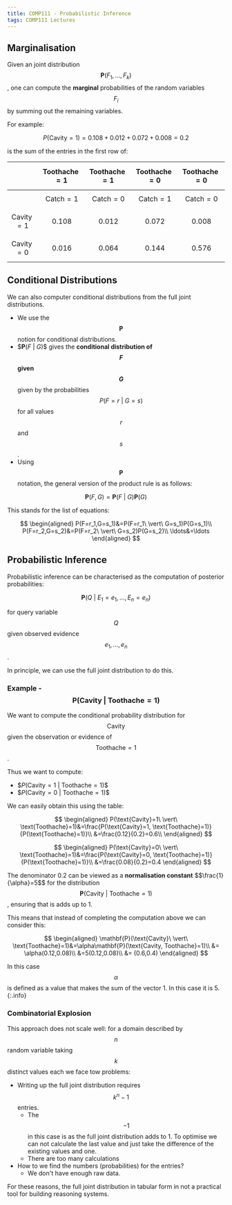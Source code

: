 ```yaml
---
title: COMP111 - Probabilistic Inference
tags: COMP111 Lectures
---
```

## Marginalisation
Given an joint distribution $$\mathbf{P}(F_1,\ldots,F_k)$$, one can compute the **marginal** probabilities of the random variables $$F_i$$ by summing out the remaining variables.

For example:

$$P(\text{Cavity}=1)=0.108+0.012+0.072+0.008=0.2$$

is the sum of the entries in the first row of:

| | $$\text{Toothache}=1$$ | $$\text{Toothache}=1$$ | $$\text{Toothache}=0$$ | $$\text{Toothache}=0$$ |
| :-: | :-: | :-: | :-: | :-: |
| | $$\text{Catch}=1$$ |  $$\text{Catch}=0$$ |  $$\text{Catch}=1$$ |  $$\text{Catch}=0$$ | 
| $$\text{Cavity}=1$$ | 0.108 | 0.012 | 0.072 | 0.008 |
| $$\text{Cavity}=0$$ | 0.016 | 0.064 | 0.144 | 0.576 |

## Conditional Distributions
We can also computer conditional distributions from the full joint distributions.

* We use the $$\mathbf{P}$$ notion for conditional distributions.
* \$$\mathbf{P}(F\ \vert\  G)$$ gives the **conditional distribution of $$F$$ given $$G$$** given by the probabilities $$P(F=r\ \vert\  G=s)$$ for all values $$r$$ and $$s$$.
* Using $$\mathbf{P}$$ notation, the general version of the product rule is as follows:

$$\mathbf{P}(F,G)=\mathbf{P}(F\ \vert\ G)\mathbf{P}(G)$$

This stands for the list of equations:

$$
\begin{aligned}
P(F=r_1,G=s_1)&=P(F=r_1\ \vert\ G=s_1)P(G=s_1)\\
P(F=r_2,G=s_2)&=P(F=r_2\ \vert\ G=s_2)P(G=s_2)\\
\ldots&=\ldots
\end{aligned}
$$

## Probabilistic Inference
Probabilistic inference can be characterised as the computation of posterior probabilities:

$$\mathbf{P}(Q\ \vert\ E_1=e_1,\ldots,E_n=e_n)$$

for query variable $$Q$$ given observed evidence $$e_1,\ldots,e_n$$.

In principle, we can use the full joint distribution to do this.

### Example - $$\mathbf{P}(\text{Cavity}\ \vert\ \text{Toothache}=1)$$
We want to compute the conditional probability distribution for $$\text{Cavity}$$ given the observation or evidence of $$\text{Toothache}=1$$.

Thus we want to compute:

* \$$P(\text{Cavity}=1\ \vert\ \text{Toothache}=1)$$
* \$$P(\text{Cavity}=0\ \vert\ \text{Toothache}=1)$$

We can easily obtain this using the table:

$$
\begin{aligned}
P(\text{Cavity}=1\ \vert\ \text{Toothache}=1)&=\frac{P(\text{Cavity}=1, \text{Toothache}=1)}{P(\text{Toothache}=1)}\\
&=\frac{0.12}{0.2}=0.6\\
\end{aligned}
$$

$$
\begin{aligned}
P(\text{Cavity}=0\ \vert\ \text{Toothache}=1)&=\frac{P(\text{Cavity}=0, \text{Toothache}=1)}{P(\text{Toothache}=1)}\\
&=\frac{0.08}{0.2}=0.4
\end{aligned}
$$

The denominator 0.2 can be viewed as a **normalisation constant** \$$\frac{1}{\alpha}=5$$ for the distribution $$\mathbf{P}(\text{Cavity}\ \vert\ \text{Toothache}=1)$$, ensuring that is adds up to 1.

This means that instead of completing the computation above we can consider this:

$$
\begin{aligned}
\mathbf{P}(\text{Cavity}\ \vert\ \text{Toothache}=1)&=\alpha\mathbf{P}(\text{Cavity, Toothache}=1)\\
&= \alpha(0.12,0.08)\\
&=5(0.12,0.08)\\
&= (0.6,0.4)
\end{aligned}
$$

In this case $$\alpha$$ is defined as a value that makes the sum of the vector 1. In this case it is 5.
{:.info}

### Combinatorial Explosion
This approach does not scale well: for a domain described by $$n$$ random variable taking $$k$$ distinct values each we face tow problems:

* Writing up the full joint distribution requires $$k^n-1$$ entries.
	* The $$-1$$ in this case is as the full joint distribution adds to 1. To optimise we can not calculate the last value and just take the difference of the existing values and one.
	* There are too many calculations
* How to we find the numbers (probabilities) for the entries?
	* We don't have enough raw data.

For these reasons, the full joint distribution in tabular form in not a practical tool for building reasoning systems.